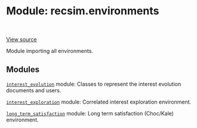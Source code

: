 <div itemscope itemtype="http://developers.google.com/ReferenceObject">
<meta itemprop="name" content="recsim.environments" />
<meta itemprop="path" content="Stable" />
</div>

# Module: recsim.environments

<!-- Insert buttons and diff -->

<table class="tfo-notebook-buttons tfo-api" align="left">

</table>

<a target="_blank" href="https://github.com/google-research/recsim/tree/master/recsim/environments/__init__.py">View
source</a>

Module importing all environments.

## Modules

[`interest_evolution`](../recsim/environments/interest_evolution.md) module:
Classes to represent the interest evolution documents and users.

[`interest_exploration`](../recsim/environments/interest_exploration.md) module:
Correlated interest exploration environment.

[`long_term_satisfaction`](../recsim/environments/long_term_satisfaction.md)
module: Long term satisfaction (Choc/Kale) environment.
